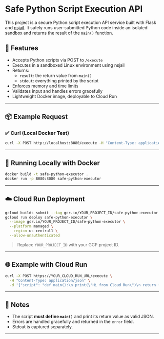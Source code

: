 # Safe Python Script Execution API

This project is a secure Python script execution API service built with Flask and [nsjail](https://github.com/google/nsjail). It safely runs user-submitted Python code inside an isolated sandbox and returns the result of the `main()` function.

## 🚀 Features

- Accepts Python scripts via POST to `/execute`
- Executes in a sandboxed Linux environment using nsjail
- Returns:
  - `result`: the return value from `main()`
  - `stdout`: everything printed by the script
- Enforces memory and time limits
- Validates input and handles errors gracefully
- Lightweight Docker image, deployable to Cloud Run

---

## 📦 Example Request

### ✅ Curl (Local Docker Test)

```bash
curl -X POST http://localhost:8080/execute -H "Content-Type: application/json" -d "{"script": "def main():\n    print(\"Hello from script\")\n    return {\"status\": \"success\"}\n\nif __name__ == \"__main__\":\n    import json\n    print(json.dumps(main()))"}"
```

---

## 🐳 Running Locally with Docker

```bash
docker build -t safe-python-executor .
docker run -p 8080:8080 safe-python-executor
```

---

## ☁️ Cloud Run Deployment

```bash
gcloud builds submit --tag gcr.io/YOUR_PROJECT_ID/safe-python-executor
gcloud run deploy safe-python-executor \
  --image gcr.io/YOUR_PROJECT_ID/safe-python-executor \
  --platform managed \
  --region us-central1 \
  --allow-unauthenticated
```

> Replace `YOUR_PROJECT_ID` with your GCP project ID.

---

## 🌐 Example with Cloud Run

```bash
curl -X POST https://YOUR_CLOUD_RUN_URL/execute \
  -H "Content-Type: application/json" \
  -d '{"script": "def main():\n print(\"Hi from Cloud Run\")\n return {\"msg\": \"deployed\"}\n\nif __name__ == \"__main__\":\n import json\n print(json.dumps(main()))"}'
```

---

## 📝 Notes

- The script **must define `main()`** and print its return value as valid JSON.
- Errors are handled gracefully and returned in the `error` field.
- Stdout is captured separately.

---

